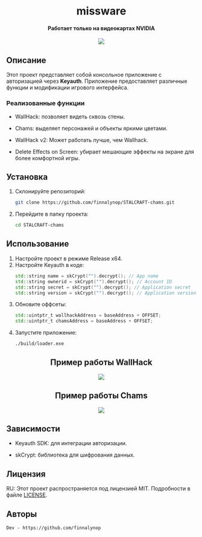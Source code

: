 <h1 align="center">missware</h1>

<h4 align='center'>Работает только на видеокартах NVIDIA</h4>
<p align='center'>
	<img src='https://img.shields.io/badge/01.07.2025-UPDATED-brightgreen'>
</p>

## Описание

Этот проект представляет собой консольное приложение с авторизацией через **Keyauth**. Приложение предоставляет различные функции и модификации игрового интерфейса.

### Реализованные функции
-  WallHack: позволяет видеть сквозь стены.

-  Chams: выделяет персонажей и объекты яркими цветами.
  

-  WallHack v2: Может работать лучше, чем Wallhack.
  

-  Delete Effects on Screen: убирает мешающие эффекты на экране для более комфортной игры.
  

## Установка

1. Склонируйте репозиторий:
   ```bash
   git clone https://github.com/finnalynop/STALCRAFT-chams.git
   ```
2. Перейдите в папку проекта:
   ```bash
   cd STALCRAFT-chams
   ```

## Использование

1. Настройте проект в режиме Release x64.
2. Настройте Keyauth в коде:
   ```cpp
   std::string name = skCrypt("").decrypt(); // App name
   std::string ownerid = skCrypt("").decrypt(); // Account ID
   std::string secret = skCrypt("").decrypt(); // Application secret
   std::string version = skCrypt("").decrypt(); // Application version
   ```
3. Обновите оффсеты:
   ```cpp
   std::uintptr_t wallhackAddress = baseAddress + OFFSET;
   std::uintptr_t chamsAddress = baseAddress + OFFSET;
   ```
4. Запустите приложение:
   ```bash
   ./build/loader.exe
   ```

<div align="center">
  <div>
	  <h2>Пример работы WallHack</h2>
	  <img src="https://i.ibb.co/H4dtCpL/wallhack.png" />
  </div>
  <div>
	  <h2>Пример работы Chams</h2>
	  <img src="https://i.ibb.co/nnmWz42/chams.png" />
  </div>
</div>

## Зависимости

- Keyauth SDK: для интеграции авторизации.
  

- skCrypt: библиотека для шифрования данных.
  

## Лицензия

RU: Этот проект распространяется под лицензией MIT. Подробности в файле [LICENSE](./LICENSE).

## Авторы

 ```
Dev - https://github.com/finnalynop
```

